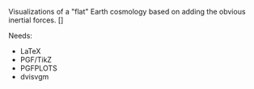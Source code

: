 Visualizations of a "flat" Earth cosmology based on adding the obvious inertial forces. []

Needs:

* LaTeX
* PGF/TikZ
* PGFPLOTS
* dvisvgm 
